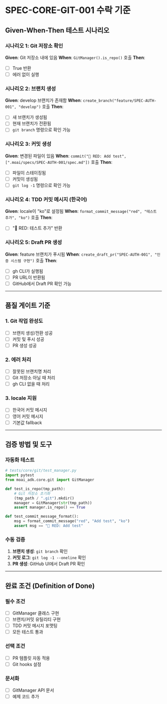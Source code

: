 # SPEC-CORE-GIT-001 수락 기준

## Given-When-Then 테스트 시나리오

### 시나리오 1: Git 저장소 확인
**Given**: Git 저장소 내에 있음
**When**: `GitManager().is_repo()` 호출
**Then**:
- [ ] True 반환
- [ ] 에러 없이 실행

### 시나리오 2: 브랜치 생성
**Given**: develop 브랜치가 존재함
**When**: `create_branch("feature/SPEC-AUTH-001", "develop")` 호출
**Then**:
- [ ] 새 브랜치가 생성됨
- [ ] 현재 브랜치가 전환됨
- [ ] `git branch` 명령으로 확인 가능

### 시나리오 3: 커밋 생성
**Given**: 변경된 파일이 있음
**When**: `commit("🔴 RED: Add test", [".moai/specs/SPEC-AUTH-001/spec.md"])` 호출
**Then**:
- [ ] 파일이 스테이징됨
- [ ] 커밋이 생성됨
- [ ] `git log -1` 명령으로 확인 가능

### 시나리오 4: TDD 커밋 메시지 (한국어)
**Given**: locale이 "ko"로 설정됨
**When**: `format_commit_message("red", "테스트 추가", "ko")` 호출
**Then**:
- [ ] "🔴 RED: 테스트 추가" 반환

### 시나리오 5: Draft PR 생성
**Given**: feature 브랜치가 푸시됨
**When**: `create_draft_pr("SPEC-AUTH-001", "인증 시스템 구현")` 호출
**Then**:
- [ ] gh CLI가 실행됨
- [ ] PR URL이 반환됨
- [ ] GitHub에서 Draft PR 확인 가능

---

## 품질 게이트 기준

### 1. Git 작업 완성도
- [ ] 브랜치 생성/전환 성공
- [ ] 커밋 및 푸시 성공
- [ ] PR 생성 성공

### 2. 에러 처리
- [ ] 잘못된 브랜치명 처리
- [ ] Git 저장소 아닐 때 처리
- [ ] gh CLI 없을 때 처리

### 3. locale 지원
- [ ] 한국어 커밋 메시지
- [ ] 영어 커밋 메시지
- [ ] 기본값 fallback

---

## 검증 방법 및 도구

### 자동화 테스트
```python
# tests/core/git/test_manager.py
import pytest
from moai_adk.core.git import GitManager

def test_is_repo(tmp_path):
    # Git 저장소 초기화
    (tmp_path / ".git").mkdir()
    manager = GitManager(str(tmp_path))
    assert manager.is_repo() == True

def test_commit_message_format():
    msg = format_commit_message("red", "Add test", "ko")
    assert msg == "🔴 RED: Add test"
```

### 수동 검증
1. **브랜치 생성**: `git branch` 확인
2. **커밋 로그**: `git log -1 --oneline` 확인
3. **PR 생성**: GitHub UI에서 Draft PR 확인

---

## 완료 조건 (Definition of Done)

### 필수 조건
- [ ] GitManager 클래스 구현
- [ ] 브랜치/커밋 유틸리티 구현
- [ ] TDD 커밋 메시지 포맷팅
- [ ] 모든 테스트 통과

### 선택 조건
- [ ] PR 템플릿 자동 적용
- [ ] Git hooks 설정

### 문서화
- [ ] GitManager API 문서
- [ ] 예제 코드 추가
